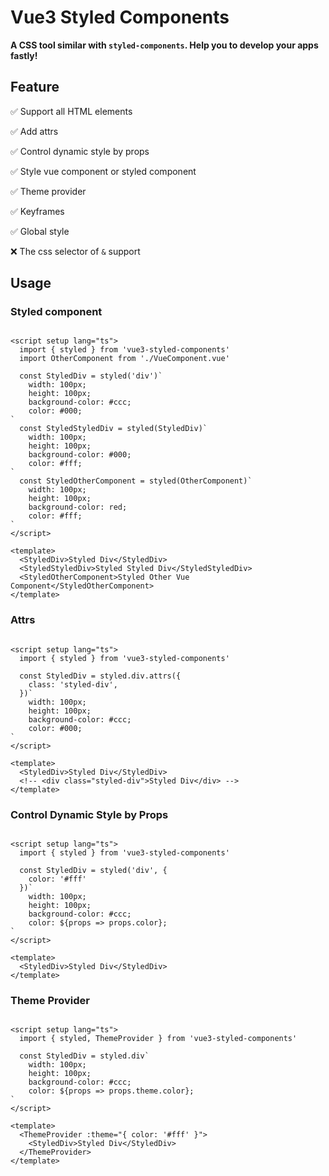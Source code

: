 # Vue3 Styled Components

**A CSS tool similar with `styled-components`. Help you to develop your apps fastly!**

## Feature

✅ Support all HTML elements

✅ Add attrs

✅ Control dynamic style by props

✅ Style vue component or styled component

✅ Theme provider

✅ Keyframes

✅ Global style

❌ The css selector of `&` support

## Usage

### Styled component

```vue

<script setup lang="ts">
  import { styled } from 'vue3-styled-components'
  import OtherComponent from './VueComponent.vue'

  const StyledDiv = styled('div')`
    width: 100px;
    height: 100px;
    background-color: #ccc;
    color: #000;
`
  const StyledStyledDiv = styled(StyledDiv)`
    width: 100px;
    height: 100px;
    background-color: #000;
    color: #fff;
`
  const StyledOtherComponent = styled(OtherComponent)`
    width: 100px;
    height: 100px;
    background-color: red;
    color: #fff;
`
</script>

<template>
  <StyledDiv>Styled Div</StyledDiv>
  <StyledStyledDiv>Styled Styled Div</StyledStyledDiv>
  <StyledOtherComponent>Styled Other Vue Component</StyledOtherComponent>
</template>
```

### Attrs

```vue

<script setup lang="ts">
  import { styled } from 'vue3-styled-components'

  const StyledDiv = styled.div.attrs({
    class: 'styled-div',
  })`
    width: 100px;
    height: 100px;
    background-color: #ccc;
    color: #000;
`
</script>

<template>
  <StyledDiv>Styled Div</StyledDiv>
  <!-- <div class="styled-div">Styled Div</div> -->
</template>
```

### Control Dynamic Style by Props

```vue

<script setup lang="ts">
  import { styled } from 'vue3-styled-components'

  const StyledDiv = styled('div', {
    color: '#fff'
  })`
    width: 100px;
    height: 100px;
    background-color: #ccc;
    color: ${props => props.color};
`
</script>

<template>
  <StyledDiv>Styled Div</StyledDiv>
</template>
```

### Theme Provider

```vue

<script setup lang="ts">
  import { styled, ThemeProvider } from 'vue3-styled-components'

  const StyledDiv = styled.div`
    width: 100px;
    height: 100px;
    background-color: #ccc;
    color: ${props => props.theme.color};
`
</script>

<template>
  <ThemeProvider :theme="{ color: '#fff' }">
    <StyledDiv>Styled Div</StyledDiv>
  </ThemeProvider>
</template>
```